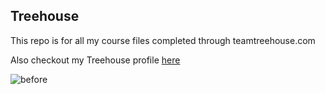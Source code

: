 ## Treehouse

This repo is for all my course files completed through teamtreehouse.com

Also checkout my Treehouse profile [here](https://teamtreehouse.com)

![before](https://github.com/user-attachments/assets/e68966f3-df8f-4d07-a9f2-38b67cd74cfe)
